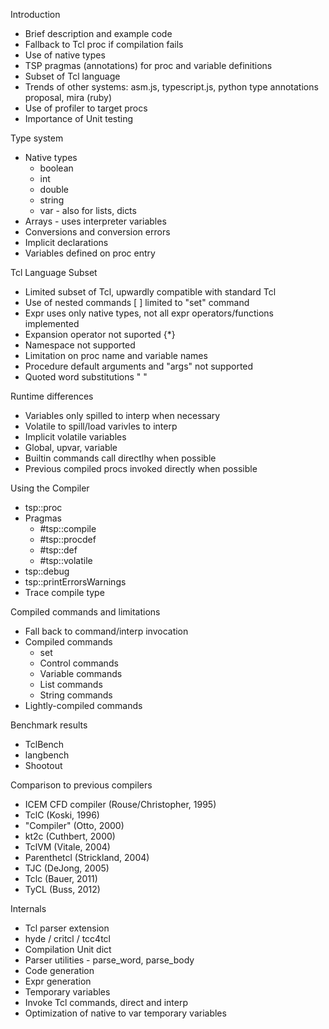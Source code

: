 Introduction

  - Brief description and example code
  - Fallback to Tcl proc if compilation fails
  - Use of native types
  - TSP pragmas (annotations) for proc and variable definitions
  - Subset of Tcl language
  - Trends of other systems: asm.js, typescript.js, python type annotations proposal, mira (ruby)
  - Use of profiler to target procs  
  - Importance of Unit testing


Type system

  - Native types
    * boolean
    * int
    * double
    * string
    * var - also for lists, dicts
  - Arrays - uses interpreter variables
  - Conversions and conversion errors
  - Implicit declarations
  - Variables defined on proc entry


Tcl Language Subset

  - Limited subset of Tcl, upwardly compatible with standard Tcl
  - Use of nested commands [ ] limited to "set" command
  - Expr uses only native types, not all expr operators/functions implemented
  - Expansion operator not suported {*}
  - Namespace not supported
  - Limitation on proc name and variable names
  - Procedure default arguments and "args" not supported
  - Quoted word substitutions " "
     

Runtime differences

  - Variables only spilled to interp when necessary
  - Volatile to spill/load varivles to interp
  - Implicit volatile variables
  - Global, upvar, variable
  - Builtin commands call directlhy when possible
  - Previous compiled procs invoked directly when possible


Using the Compiler 

  - tsp::proc
  - Pragmas
    * #tsp::compile
    * #tsp::procdef
    * #tsp::def
    * #tsp::volatile
  - tsp::debug
  - tsp::printErrorsWarnings
  - Trace compile type 


Compiled commands and limitations

  - Fall back to command/interp invocation
  - Compiled commands
    * set
    * Control commands
    * Variable commands
    * List commands
    * String commands
  - Lightly-compiled commands
  

Benchmark results

  - TclBench
  - langbench
  - Shootout


Comparison to previous compilers

  - ICEM CFD compiler (Rouse/Christopher, 1995)
  - TclC (Koski, 1996)
  - "Compiler" (Otto, 2000)
  - kt2c (Cuthbert, 2000)
  - TclVM (Vitale, 2004)
  - Parenthetcl (Strickland, 2004)
  - TJC (DeJong, 2005)
  - Tclc (Bauer, 2011)
  - TyCL (Buss, 2012)


Internals

  - Tcl parser extension
  - hyde / critcl / tcc4tcl
  - Compilation Unit dict
  - Parser utilities - parse_word, parse_body
  - Code generation
  - Expr generation
  - Temporary variables
  - Invoke Tcl commands, direct and interp 
  - Optimization of native to var temporary variables
  

